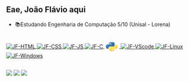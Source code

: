 ## Eae, João Flávio aqui
- 📚Estudando Engenharia de Computação 5/10 (Unisal - Lorena)
<div align="center">
  <a href="https://github.com/JoaoFlavio11">
</div>

<div style="display: inline_block"><br>
  <img align="center" alt="JF-HTML" height="30" width="40"src="https://cdn.jsdelivr.net/gh/devicons/devicon/icons/html5/html5-original.svg" />
  <img align="center" alt="JF-CSS" height="30" width="40" src="https://cdn.jsdelivr.net/gh/devicons/devicon/icons/css3/css3-original.svg">
  <img align="center" alt="JF-JS" height="30" width="40" src="https://cdn.jsdelivr.net/gh/devicons/devicon/icons/javascript/javascript-original.svg">
  <img align="center" alt="JF-C" height="30" width="40"src="https://cdn.jsdelivr.net/gh/devicons/devicon/icons/c/c-original.svg" />
  <img align="center" alt="JF-Python" height="30" width="40" src="https://raw.githubusercontent.com/devicons/devicon/master/icons/python/python-original.svg">
  <img align="center" alt="JF-VScode" height="30" width="40"src="https://cdn.jsdelivr.net/gh/devicons/devicon/icons/vscode/vscode-original.svg" />
  <img align="center" alt="JF-Linux" height="30" width="40"src="https://cdn.jsdelivr.net/gh/devicons/devicon/icons/linux/linux-original.svg" />
  <img align="center" alt="JF-Windows" height="30" width="40"src="https://cdn.jsdelivr.net/gh/devicons/devicon/icons/windows8/windows8-original.svg" />
  
</div>

  ##
 
<div>
<a href="https://www.instagram.com/joaoflavio_cl/" target="_blank"><img src="https://img.shields.io/badge/Instagram-E4405F?style=for-the-badge&logo=instagram&logoColor=white" target="_blank"></a>
<a href="https://www.twitch.tv/joaoflaviocl" target="_blank"><img src="https://img.shields.io/badge/Twitch-9146FF?style=for-the-badge&logo=twitch&logoColor=white" target="_blank"></a>
<a href = "mailto:joaoflaviocl@gmail.com"><img src="https://img.shields.io/badge/-Gmail-%23333?style=for-the-badge&logo=gmail&logoColor=white" target="_blank"></a> 
</div>
  
